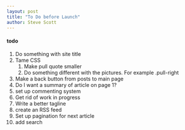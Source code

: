 ```yaml
---
layout: post
title: "To Do before Launch"
author: Steve Scott
---
```


#### todo
1. Do something with site title
1. Tame CSS
	1. Make pull quote smaller
	2. Do something different with the pictures.  For example .pull-right
2. Make a back button from posts to main page
1. Do I want a summary of article on page 1?
1. set up commenting system
1. Get rid of work in progress
1. Write a better tagline
1. create an RSS feed
2. Set up pagination for next article
1. add search


